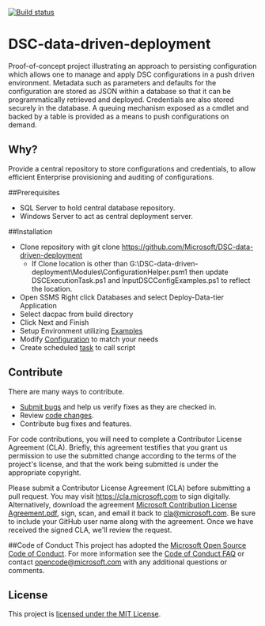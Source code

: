 [![Build status](https://ci.appveyor.com/api/projects/status/6a59vfritv4kbc7d/branch/master?svg=true)](https://ci.appveyor.com/project/Microsoft/DSC-data-driven-deployment/branch/master)

# DSC-data-driven-deployment
Proof-of-concept project illustrating an approach to persisting configuration which allows one to manage and apply DSC configurations in a push driven environment.  Metadata such as parameters and defaults for the configuration are stored as JSON within a database so that it can be programmatically retrieved and deployed. Credentials are also stored securely in the database.  A queuing mechanism exposed as a cmdlet and backed by a table is provided as a means to push configurations on demand.  


## Why?
Provide a central repository to store configurations and credentials, to allow efficient Enterprise provisioning and auditing of configurations.

##Prerequisites
* SQL Server to hold central database repository.
* Windows Server to act as central deployment server.

##Installation
* Clone repository with git clone https://github.com/Microsoft/DSC-data-driven-deployment 
	* If Clone location is other than G:\DSC-data-driven-deployment\Modules\ConfigurationHelper.psm1 then update DSCExecutionTask.ps1 and InputDSCConfigExamples.ps1 to reflect the location.
* Open SSMS Right click Databases and select Deploy-Data-tier Application
* Select dacpac from build directory
* Click Next and Finish
* Setup Environment utilizing [Examples](https://github.com/Microsoft/DSC-data-driven-deployment/blob/dev/scripts/InputDSCConfigExamples.ps1)
* Modify [Configuration](https://github.com/Microsoft/DSC-data-driven-deployment/blob/dev/scripts/DSCStandAloneJSON_CalledbyDSCExecution.ps1) to match your needs
* Create scheduled [task](https://github.com/Microsoft/DSC-data-driven-deployment/blob/dev/scripts/DSCExecutionTask.ps1) to call script

## Contribute

There are many ways to contribute.

* [Submit bugs](https://github.com/Microsoft/DSC-data-driven-deployment/issues) and help us verify fixes as they are checked in.
* Review [code changes](https://github.com/Microsoft/DSC-data-driven-deployment/pulls).
* Contribute bug fixes and features.

For code contributions, you will need to complete a Contributor License Agreement (CLA). Briefly, this agreement testifies that you grant us permission to use the submitted change according to the terms of the project's license, and that the work being submitted is under the appropriate copyright.

Please submit a Contributor License Agreement (CLA) before submitting a pull request. You may visit <https://cla.microsoft.com> to sign digitally. Alternatively, download the agreement [Microsoft Contribution License Agreement.pdf](https://cla.microsoft.com/cladoc/microsoft-contribution-license-agreement.pdf), sign, scan, and email it back to <cla@microsoft.com>. Be sure to include your GitHub user name along with the agreement. Once we have received the signed CLA, we'll review the request.

##Code of Conduct 
This project has adopted the [Microsoft Open Source Code of Conduct](https://opensource.microsoft.com/codeofconduct/).
For more information see the [Code of Conduct FAQ](https://opensource.microsoft.com/codeofconduct/faq/) or contact [opencode@microsoft.com](mailto:opencode@microsoft.com) with any additional questions or comments.
## License

This project is [licensed under the MIT License](LICENSE).
